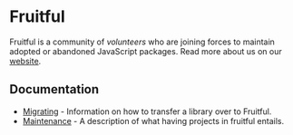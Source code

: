 # Fruitful

Fruitful is a community of *volunteers* who are joining forces to maintain
adopted or abandoned JavaScript packages. Read more about us on our
[website](http://fruitfuljs.org).

## Documentation

- [Migrating](https://github.com/fruitfuljs/fruitfuljs/blob/master/MIGRATING.md) -
  Information on how to transfer a library over to Fruitful.
- [Maintenance](https://github.com/fruitfuljs/docs/blob/master/MAINTENANCE.md) -
  A description of what having projects in fruitful entails.

